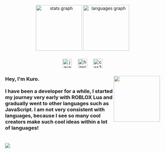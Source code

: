 <div align="center">
  <img src="https://github-readme-stats.vercel.app/api?username=svkxx&hide_title=true&hide_rank=false&show_icons=false&include_all_commits=true&count_private=true&disable_animations=false&theme=dark&locale=en&hide_border=true" height="150" alt="stats graph"  />
  <img src="https://github-readme-stats.vercel.app/api/top-langs?username=svkxx&locale=en&hide_title=true&layout=compact&card_width=320&langs_count=5&theme=dark&hide_border=true" height="150" alt="languages graph"  />
</div>

###

<div align="center">
  <img src="https://cdn.jsdelivr.net/gh/devicons/devicon/icons/javascript/javascript-original.svg" height="30" alt="javascript logo"  />
  <img width="12" />
  <img src="https://cdn.jsdelivr.net/gh/devicons/devicon/icons/html5/html5-plain.svg" height="30" alt="html5 logo"  />
  <img width="12" />
  <img src="https://cdn.jsdelivr.net/gh/devicons/devicon/icons/css3/css3-plain.svg" height="30" alt="css3 logo"  />
</div>

###

<img align="right" height="150" src="https://i.pinimg.com/564x/47/75/37/47753739329de482546f2f69848ab1dd.jpg"  />

###

<h3 align="left">Hey, I'm Kuro.<br><br>I have been a developer for a while, I started my journey very early with ROBLOX Lua and gradually went to other languages such as JavaScript. I am not very consistent with languages, because I see so many cool creators make such cool ideas within a lot of languages!</h3>

###

<br clear="both">

<img align="center" src="https://visitor-badge.laobi.icu/badge?page_id=svkxx.svkxx&left_color=darkslategray&right_color=violet&left_text=Vagabonds"  />

###

